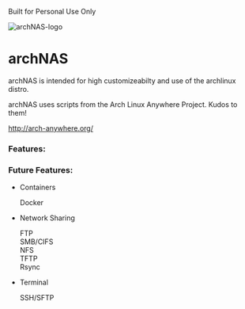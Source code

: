 Built for Personal Use Only

![archNAS-logo](https://github.com/Pheoxy/ArchNAS/raw/0.1/boot/archNAS-logo.png)
# archNAS

archNAS is intended for high customizeabilty and use of the archlinux distro.

archNAS uses scripts from the Arch Linux Anywhere Project.
Kudos to them!

http://arch-anywhere.org/


### Features:

### Future Features:

* Containers

    Docker <br />

* Network Sharing

    FTP <br />
    SMB/CIFS <br />
    NFS <br />
    TFTP <br />
    Rsync <br />

* Terminal

    SSH/SFTP <br />
